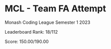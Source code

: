 # MCL - Team FA Attempt
Monash Coding League Semester 1 2023

Leaderboard Rank: 18/112

Score: 150.00/190.00

